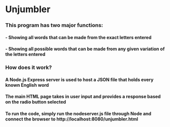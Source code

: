 # Unjumbler

### This program has two major functions:
#### - Showing all words that can be made from the exact letters entered
#### - Showing all possible words that can be made from any given variation of the letters entered


### How does it work?
#### A Node.js Express server is used to host a JSON file that holds every known English word
#### The main HTML page takes in user input and provides a response based on the radio button selected

#### To run the code, simply run the nodeserver.js file through Node and connect the browser to http://localhost:8080/unjumbler.html
